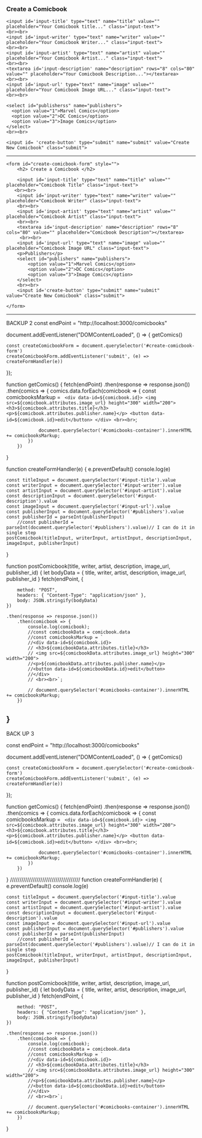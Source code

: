 <div class="form-container">

  <form id="create-comicbook-form" style="">
    <h3> Create a Comicbook </h3>

    <input id='input-title' type="text" name="title" value="" placeholder="Your Comicbook title..." class="input-text">
    <br><br>
    <input id='input-writer' type="text" name="writer" value="" placeholder="Your Comicbook Writer..." class="input-text">
    <br><br>
    <input id='input-artist' type="text" name="artist" value="" placeholder="Your Comicbook Artist..." class="input-text">
    <br><br>
    <textarea id='input-description' name="description" rows="8" cols="80" value="" placeholder="Your Comicbook Description..."></textarea>
    <br><br>
    <input id='input-url' type="text" name="image" value="" placeholder="Your Comicbook Image URL..." class="input-text">
    <br><br>

    <select id="publisherss" name="publishers">
      <option value="1">Marvel Comics</option>
      <option value="2">DC Comics</option>
      <option value="3">Image Comics</option>
    </select>
    <br><br>

    <input id= 'create-button' type="submit" name="submit" value="Create New Comicbook" class="submit">
  </form>

</div>



----------

<div class="form-container">

    <form id="create-comicbook-form" style="">
        <h2> Create a Comicbook </h2>
        
        <input id='input-title' type="text" name="title" value="" placeholder="Comicbook Title" class="input-text">
       <br><br>
        <input id='input-writer' type="text" name="writer" value="" placeholder="Comicbook Writer" class="input-text">
        <br><br>
        <input id='input-artist' type="text" name="artist" value="" placeholder="Comicbook Artist" class="input-text">
        <br><br>
        <textarea id='input-description' name="description" rows="8" cols="80" value="" placeholder="Comicbook Description"></textarea>
         <br><br>
        <input id='input-url' type="text" name="image" value="" placeholder="Comicbook Image URL" class="input-text">
        <p>Publishers</p>
        <select id="publishers" name="publishers">
            <option value="1">Marvel Comics</option>
            <option value="2">DC Comics</option>
            <option value="3">Image Comics</option>
        </select>
        <br><br>
        <input id='create-button' type="submit" name="submit" value="Create New Comicbook" class="submit">

    </form>
</div>


----------
BACKUP 2
const endPoint = "http://localhost:3000/comicbooks"

document.addEventListener("DOMContentLoaded", () => {
    getComics()

    const createComicbookForm = document.querySelector('#create-comicbook-form')
    createComicbookForm.addEventListener('submit', (e) => createFormHandler(e))
});

function getComics() {
    fetch(endPoint)
        .then(response => response.json())
        .then(comics => {
            comics.data.forEach(comicbook => {
                const comicbooksMarkup = `
          <div data-id=${comicbook.id}>
            <img src=${comicbook.attributes.image_url} height="300" width="200">
            <h3>${comicbook.attributes.title}</h3>
            <p>${comicbook.attributes.publisher.name}</p>
            <button data-id=${comicbook.id}>edit</button>
          </div>
          <br><br>`;

                document.querySelector('#comicbooks-container').innerHTML += comicbooksMarkup;
            })
        })
}

function createFormHandler(e) {
    e.preventDefault()
    console.log(e)

    const titleInput = document.querySelector('#input-title').value
    const writerInput = document.querySelector('#input-writer').value
    const artistInput = document.querySelector('#input-artist').value
    const descriptionInput = document.querySelector('#input-description').value
    const imageInput = document.querySelector('#input-url').value
    const publisherInput = document.querySelector('#publishers').value
    const publisherId = parseInt(publisherInput)
        //const publisherId = parseInt(document.querySelector('#publishers').value)// I can do it in single step
    postComicbook(titleInput, writerInput, artistInput, descriptionInput, imageInput, publisherInput)
}

function postComicbook(title, writer, artist, description, image_url, publisher_id) {
    let bodyData = { title, writer, artist, description, image_url, publisher_id }
    fetch(endPoint, {

        method: "POST",
        headers: { "Content-Type": "application/json" },
        body: JSON.stringify(bodyData)
    })

    .then(response => response.json())
        .then(comicbook => {
            console.log(comicbook);
            //const comicbookData = comicbook.data
            //const comicbooksMarkup = `
            //<div data-id=${comicbook.id}>
            // <h3>${comicbookData.attributes.title}</h3>
            // <img src=${comicbookData.attributes.image_url} height="300" width="200">
            //<p>${comicbookData.attributes.publisher.name}</p>
            //<button data-id=${comicbookData.id}>edit</button>
            //</div>
            // <br><br>`;

            // document.querySelector('#comicbooks-container').innerHTML += comicbooksMarkup;
        })
}
---------------

BACK UP 3 

const endPoint = "http://localhost:3000/comicbooks"

document.addEventListener("DOMContentLoaded", () => {
    getComics()

    const createComicbookForm = document.querySelector('#create-comicbook-form')
    createComicbookForm.addEventListener('submit', (e) => createFormHandler(e))
});

function getComics() {
    fetch(endPoint)
        .then(response => response.json())
        .then(comics => {
            comics.data.forEach(comicbook => {
                const comicbooksMarkup = `
          <div data-id=${comicbook.id}>
            <img src=${comicbook.attributes.image_url} height="300" width="200">
            <h3>${comicbook.attributes.title}</h3>
            <p>${comicbook.attributes.publisher.name}</p>
            <button data-id=${comicbook.id}>edit</button>
          </div>
          <br><br>`;

                document.querySelector('#comicbooks-container').innerHTML += comicbooksMarkup;
            })
        })
}
/////////////////////////////////////
function createFormHandler(e) {
    e.preventDefault()
    console.log(e)

    const titleInput = document.querySelector('#input-title').value
    const writerInput = document.querySelector('#input-writer').value
    const artistInput = document.querySelector('#input-artist').value
    const descriptionInput = document.querySelector('#input-description').value
    const imageInput = document.querySelector('#input-url').value
    const publisherInput = document.querySelector('#publishers').value
    const publisherId = parseInt(publisherInput)
        //const publisherId = parseInt(document.querySelector('#publishers').value)// I can do it in single step
    postComicbook(titleInput, writerInput, artistInput, descriptionInput, imageInput, publisherInput)
}

function postComicbook(title, writer, artist, description, image_url, publisher_id) {
    let bodyData = { title, writer, artist, description, image_url, publisher_id }
    fetch(endPoint, {

        method: "POST",
        headers: { "Content-Type": "application/json" },
        body: JSON.stringify(bodyData)
    })

    .then(response => response.json())
        .then(comicbook => {
            console.log(comicbook);
            //const comicbookData = comicbook.data
            //const comicbooksMarkup = `
            //<div data-id=${comicbook.id}>
            // <h3>${comicbookData.attributes.title}</h3>
            // <img src=${comicbookData.attributes.image_url} height="300" width="200">
            //<p>${comicbookData.attributes.publisher.name}</p>
            //<button data-id=${comicbookData.id}>edit</button>
            //</div>
            // <br><br>`;

            // document.querySelector('#comicbooks-container').innerHTML += comicbooksMarkup;
        })
}